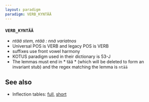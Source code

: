 ```yaml
---
layout: paradigm
paradigm: VERB_KYNTÄÄ
---
```

### ` VERB_KYNTÄÄ `

* _ntää stem, ntää : nnä variatnos_
* Universal POS is VERB and legacy POS is VERB
* suffixes use front vowel harmony
* KOTUS paradigm used in their dictionary is 53-J
* The lemmas must end in * tää * (which will be deleted to form an invariant stub) and the regex matching the lemma is ` ntää `

## See also

* Inflection tables: [full](gen/K/kyntää.html), [short](gen/K/kyntää_wikt.html)

